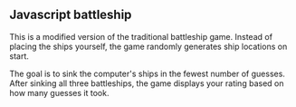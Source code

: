 ## Javascript battleship
This is a modified version of the traditional battleship game. Instead of placing the ships yourself, the game randomly generates ship locations on start. 

The goal is to sink the computer's ships in the fewest number of guesses. After sinking all three battleships, the game displays your rating based on how many guesses it took.
